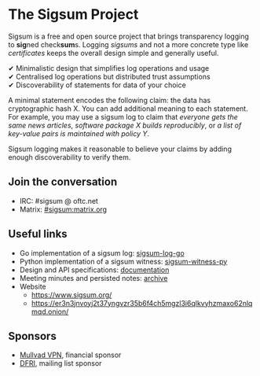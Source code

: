 # The Sigsum Project
Sigsum is a free and open source project that brings transparency logging to
**sig**ned check**sum**s.  Logging _sigsums_ and not a more concrete type like
_certificates_ keeps the overall design simple and generally useful.

&#10004; Minimalistic design that simplifies log operations and usage\
&#10004; Centralised log operations but distributed trust assumptions\
&#10004; Discoverability of statements for data of your choice

A minimal statement encodes the following claim: the data has cryptographic hash
X.  You can add additional meaning to each statement.  For example, you may use
a sigsum log to claim that
	_everyone gets the same news articles_,
	_software package X builds reproducibly_, or
	_a list of key-value pairs is maintained with policy Y_.

Sigsum logging makes it reasonable to believe your claims by adding enough
discoverability to verify them.

## Join the conversation
- IRC: \#sigsum @ oftc.net
- Matrix: [#sigsum:matrix.org](https://app.element.io/#/room/#sigsum:matrix.org)

## Useful links
- Go implementation of a sigsum log: [sigsum-log-go](https://github.com/sigsum/sigsum-log-go)
- Python implementation of a sigsum witness: [sigsum-witness-py](https://github.com/sigsum/sigsum-witness-py)
- Design and API specifications: [documentation](https://github.com/sigsum/sigsum/tree/main/doc)
- Meeting minutes and persisted notes: [archive](https://github.com/sigsum/sigsum/tree/main/archive)
- Website
	- https://www.sigsum.org/
	- https://er3n3jnvoyj2t37yngvzr35b6f4ch5mgzl3i6qlkvyhzmaxo62nlqmqd.onion/

## Sponsors
- [Mullvad VPN](https://mullvad.net/), financial sponsor
- [DFRI](https://www.dfri.se/), mailing list sponsor
